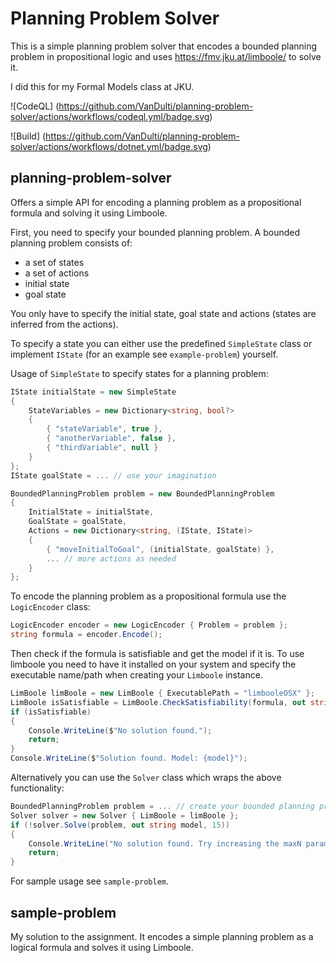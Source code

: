 # Planning Problem Solver

This is a simple planning problem solver that encodes a bounded planning problem in propositional logic and
uses https://fmv.jku.at/limboole/ to solve it.

I did this for my Formal Models class at JKU.

![CodeQL]
(https://github.com/VanDulti/planning-problem-solver/actions/workflows/codeql.yml/badge.svg)

![Build]
(https://github.com/VanDulti/planning-problem-solver/actions/workflows/dotnet.yml/badge.svg)

## planning-problem-solver

Offers a simple API for encoding a planning problem as a propositional formula and solving it using Limboole.

First, you need to specify your bounded planning problem.
A bounded planning problem consists of:

- a set of states
- a set of actions
- initial state
- goal state

You only have to specify the initial state, goal state and actions (states are inferred from the actions).

To specify a state you can either use the predefined `SimpleState` class or implement `IState` (for an example
see `example-problem`) yourself.

Usage of `SimpleState` to specify states for a planning problem:

```csharp
IState initialState = new SimpleState
{
    StateVariables = new Dictionary<string, bool?>
    {
        { "stateVariable", true },
        { "anotherVariable", false },
        { "thirdVariable", null }
    }
};
IState goalState = ... // use your imagination

BoundedPlanningProblem problem = new BoundedPlanningProblem
{
    InitialState = initialState,
    GoalState = goalState,
    Actions = new Dictionary<string, (IState, IState)>
    {
        { "moveInitialToGoal", (initialState, goalState) },
        ... // more actions as needed
    }
};
```

To encode the planning problem as a propositional formula use the `LogicEncoder` class:

```csharp
LogicEncoder encoder = new LogicEncoder { Problem = problem };
string formula = encoder.Encode();
```

Then check if the formula is satisfiable and get the model if it is.
To use limboole you need to have it installed on your system and specify the executable name/path when creating
your `Limboole` instance.

```csharp
LimBoole limBoole = new LimBoole { ExecutablePath = "limbooleOSX" };
LimBoole isSatisfiable = LimBoole.CheckSatisfiability(formula, out string model);
if (isSatisfiable)
{
    Console.WriteLine($"No solution found.");
    return;
}
Console.WriteLine($"Solution found. Model: {model}");
```

Alternatively you can use the `Solver` class which wraps the above functionality:

```csharp
BoundedPlanningProblem problem = ... // create your bounded planning problem
Solver solver = new Solver { LimBoole = limBoole };
if (!solver.Solve(problem, out string model, 15))
{
    Console.WriteLine("No solution found. Try increasing the maxN parameter.");
    return;
}
```

For sample usage see `sample-problem`.

## sample-problem

My solution to the assignment. It encodes a simple planning problem as a logical formula and solves it using
Limboole.

